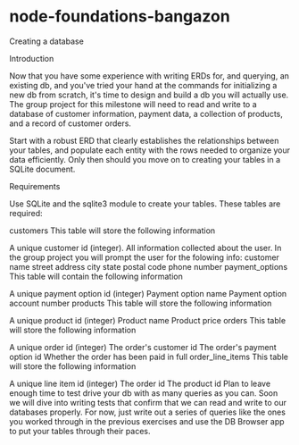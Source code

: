 # node-foundations-bangazon

Creating a database

Introduction

Now that you have some experience with writing ERDs for, and querying, an existing db, and you've tried your hand at the commands for initializing a new db from scratch, it's time to design and build a db you will actually use. The group project for this milestone will need to read and write to a database of customer information, payment data, a collection of products, and a record of customer orders.

Start with a robust ERD that clearly establishes the relationships between your tables, and populate each entity with the rows needed to organize your data efficiently. Only then should you move on to creating your tables in a SQLite document.

Requirements

Use SQLite and the sqlite3 module to create your tables. These tables are required:

customers
This table will store the following information

A unique customer id (integer).
All information collected about the user. In the group project you will prompt the user for the folowing info:
customer name
street address
city
state
postal code
phone number
payment_options
This table will contain the following information

A unique payment option id (integer)
Payment option name
Payment option account number
products
This table will store the following information

A unique product id (integer)
Product name
Product price
orders
This table will store the following information

A unique order id (integer)
The order's customer id
The order's payment option id
Whether the order has been paid in full
order_line_items This table will store the following information

A unique line item id (integer)
The order id
The product id
Plan to leave enough time to test drive your db with as many queries as you can. Soon we will dive into writing tests that confirm that we can read and write to our databases properly. For now, just write out a series of queries like the ones you worked through in the previous exercises and use the DB Browser app to put your tables through their paces.
